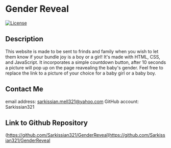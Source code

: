 # Gender Reveal

[![License](https://img.shields.io/badge/License-MIT-blue.svg)](LICENSE)

## Description

This website is made to be sent to frinds and family when you wish to let them know if your bundle joy is a boy or a girl! It's made with HTML, CSS, and JavaScript. It incorporates a simple countdown button, after 10 seconds a picture will pop up on the page reavealing the baby's gender. Feel free to replace the link to a picture of your choice for a baby girl or a baby boy.

## Contact Me
email address: sarkissian.mell321@yahoo.com
GitHub account: Sarkissian321

## Link to Github Repository
(https://github.com/Sarkissian321/GenderReveal)https://github.com/Sarkissian321/GenderReveal
